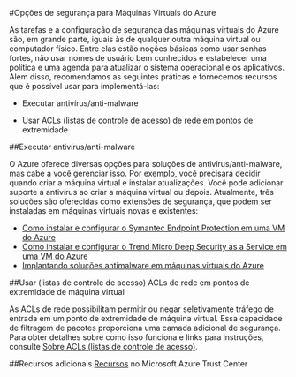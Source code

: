 <properties 
	pageTitle="Opções de segurança para Máquinas Virtuais do Azure" 
	description="Rápida visão geral dos principais recursos de segurança para máquinas virtuais do Azure e links para detalhes" 
	services="virtual-machines" 
	documentationCenter="" 
	authors="KBDAzure" 
	manager="timlt" 
	editor=""/>

<tags 
	ms.service="virtual-machines" 
	ms.workload="infrastructure-services" 
	ms.tgt_pltfrm="vm-multiple" 
	ms.devlang="na" 
	ms.topic="article" 
	ms.date="01/23/2015" 
	ms.author="kathydav"/>

#Opções de segurança para Máquinas Virtuais do Azure

<p>As tarefas e a configuração de segurança das máquinas virtuais do Azure são, em grande parte, iguais às de qualquer outra máquina virtual ou computador físico. Entre elas estão noções básicas como usar senhas fortes, não usar nomes de usuário bem conhecidos e estabelecer uma política e uma agenda para atualizar o sistema operacional e os aplicativos. Além disso, recomendamos as seguintes práticas e fornecemos recursos que é possível usar para implementá-las:

- Executar antivírus/anti-malware

- Usar ACLs (listas de controle de acesso) de rede em pontos de extremidade
 
##Executar antivírus/anti-malware

O Azure oferece diversas opções para soluções de antivírus/anti-malware, mas cabe a você gerenciar isso. Por exemplo, você precisará decidir quando criar a máquina virtual e instalar atualizações. Você pode adicionar suporte a antivírus ao criar a máquina virtual ou depois. Atualmente, três soluções são oferecidas como extensões de segurança, que podem ser instaladas em máquinas virtuais novas e existentes:

- [Como instalar e configurar o Symantec Endpoint Protection em uma VM do Azure](http://go.microsoft.com/fwlink/p/?LinkId=404207)
- [Como instalar e configurar o Trend Micro Deep Security as a Service em uma VM do Azure](http://go.microsoft.com/fwlink/p/?LinkId=404206)
- [Implantando soluções antimalware em máquinas virtuais do Azure](http://azure.microsoft.com/blog/2014/05/13/deploying-antimalware-solutions-on-azure-virtual-machines/)
 

##Usar (listas de controle de acesso) ACLs de rede em pontos de extremidade de máquina virtual

As ACLs de rede possibilitam permitir ou negar seletivamente tráfego de entrada em um ponto de extremidade de máquina virtual. Essa capacidade de filtragem de pacotes proporciona uma camada adicional de segurança. Para obter detalhes sobre como isso funciona e links para instruções, consulte [Sobre ACLs (listas de controle de acesso)](http://go.microsoft.com/fwlink/?LinkId=506655).

##Recursos adicionais
[Recursos](http://azure.microsoft.com/support/trust-center/resources/) no Microsoft Azure Trust Center


 

<!---HONumber=August15_HO6-->